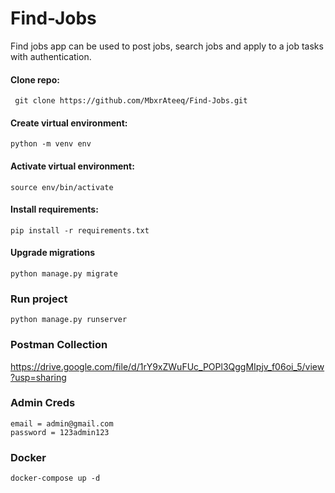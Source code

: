 # Find-Jobs
Find jobs app can be used to post jobs, search jobs and apply to a job tasks with authentication.

#### Clone repo:
``` git clone https://github.com/MbxrAteeq/Find-Jobs.git```

#### Create virtual environment:
```python -m venv env```

#### Activate virtual environment:
```source env/bin/activate```

#### Install requirements:
```pip install -r requirements.txt```

#### Upgrade migrations
```python manage.py migrate```

### Run project
```python manage.py runserver```

### Postman Collection
https://drive.google.com/file/d/1rY9xZWuFUc_POPl3QggMIpjv_f06oi_5/view?usp=sharing

### Admin Creds
```
email = admin@gmail.com
password = 123admin123
```
### Docker
```docker-compose up -d```
